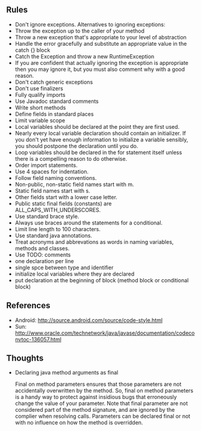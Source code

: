 ## Rules

- Don't ignore exceptions. Alternatives to ignoring exceptions:
 - Throw the exception up to the caller of your method
 - Throw a new exception that's appropriate to your level of abstraction
 - Handle the error gracefully and substitute an appropriate value in the catch {} block
 - Catch the Exception and throw a new RuntimeException
 - If you are confident that actually ignoring the exception is appropriate then you may ignore it, but you must also comment why with a good reason.
- Don't catch generic exceptions
- Don't use finalizers
- Fully qualify imports
- Use Javadoc standard comments
- Write short methods
- Define fields in standard places
- Limit variable scope
- Local variables should be declared at the point they are first used.
- Nearly every local variable declaration should contain an initializer. If you don't yet have enough information to initialize a variable sensibly, you should postpone the declaration until you do.
- Loop variables should be declared in the for statement itself unless there is a compelling reason to do otherwise.
- Order import statements.
- Use 4 spaces for indentation.
- Follow field naming conventions.
 - Non-public, non-static field names start with m.
 - Static field names start with s.
 - Other fields start with a lower case letter.
 - Public static final fields (constants) are ALL_CAPS_WITH_UNDERSCORES.
- Use standard brace style.
- Always use braces around the statements for a conditional.
- Limit line length to 100 characters.
- Use standard java annotations.
- Treat acronyms and abbrevations as words in naming variables, methods and classes.
- Use TODO: comments
- one declaration per line
- single spce between type and identifier
- initialize local variables where they are declared
- put declaration at the beginning of block (method block or conditional block)

## References

- Android: http://source.android.com/source/code-style.html
- Sun: http://www.oracle.com/technetwork/java/javase/documentation/codeconvtoc-136057.html

## Thoughts

- Declaring java method arguments as final

    Final on method parameters ensures that those parameters are not accidentally overwritten by the method. So, final on method parameters is a handy way to protect against insidious bugs that erroneously change the value of your parameter. Note that final parameter are not considered part of the method signature, and are ignored by the complier when resolving calls. Parameters can be declared final or not with no influence on how the method is overridden.
